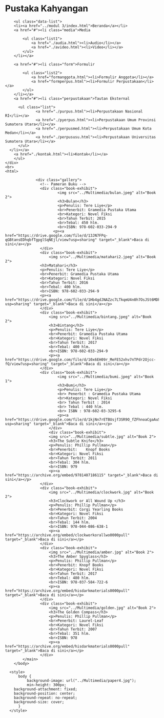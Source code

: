 <!DOCTYPE html>
<html lang="en">
<head>
    <meta charset="UTF-8">
    <meta name="viewport" content="width=device-width, initial-scale=1.0">
    <link rel="stylesheet" href="style.css">
    <script defer src="scripts.js"></script>
    <title>Putri Delima Hasibuan - 210709004</title>
</head>
<body>
     <div class="nav">
        <div class="logo">
            <h1>Pustaka Kahyangan</h1>
        </div>

        <ul class="data-list">
        <li><a href="../modul 3/index.html">Beranda</a></li>
        <a href="#"><li class="media">Media

            <ul class="list1">
                <a href="./audia.html"><li>Audio</li></a>
                <a href="./avideo.html"><li>Video</li></a>
            </ul>
        </li></a>

        <a href="#"><li class="form">Formulir

            <ul class="list2">
                <a href="formanggota.html"><li>Formulir Anggota</li></a>
                <a href="formperpus.html"><li>Formulir Perpustakaan</li></a>
            </ul>
        </li></a>
        <a href="#"><li class="perpustakaan">Tautan Eksternal

          <ul class="list">
                  <a href="./purpus.html"><li>Perpustakaan Nasional RI</li></a>
                  <a href="./pyerpus.html"><li>Perpustakaan Umum Provinsi Sumatera Utara</li></a>
                  <a href="./perpusmed.html"><li>Perpustakaan Umum Kota Medan</li></a>
                  <a href="./perpususu.html"><li>Perpustakaan Universitas Sumatera Utara</li></a>
          </ul> 
      </li></a>
        <a href="./kontak.html"><li>Kontak</li></a>
        </ul>   
    </div>
    <br>
    <html>
<head>
    <title>Coba Background</title>
    <link rel="stylesheet" href="style.css"
</head>
<body>
<style>
    body { 
        background-image: url("./paper4.jpg");
        min-height: 500px;
  background-attachment: fixed;
  background-position: center;
  background-repeat: no-repeat;
  background-size: cover;

    }
      </style>
      </head>
      <body><br><br>
    <h2>Selamat Datang di Pustaka Kahyangan</h2>
    <style>
        h2 {color: black;}
        h2 {text-align: center;}
        h2 {font-size: 25px}
        h2 {background-size: 10%;}

      </style>
    </head>  
    <html>
      <style></style>
      <form>
          <label for="fname">Nama</label><br>
          <input type="text" id="fname" name="fname"><br>
          <label for="lname">ID Anggota</label><br>
          <input type="text" id="lname" name="lname">
          <input type="submit" value="Submit">
        </form>
        </html>
      <style>
        body {
    font-family: Arial, sans-serif;
    font-size: large;
}

form {
    width: 300px;
    margin: 0 auto;
}

label {
    display: block;
    margin-top: 10px;
    padding-right: 100px;
}

input[type="text"],
input[type="email"],
input[type="password"] {
    width: 100%;
    padding: 8px;
    margin-top: 5px;
    box-sizing: border-box;
}

button {
    margin-top: 20px;
    font-size: larger;
    padding: 10px;
    width: 100%;
    color: white;
    border: none;
    cursor: pointer;
}

button:hover {
    background-color: burlywood;
}

      </style> 
      </html>
      <body><br><br><br>
        <h3>Beberapa macam koleksi yang tersedia</h3><br>
        <style> h3 {text-align: center;}
        h3 {padding: beige;}
        h3 { margin-right: 700px;}
        h3 {font-size: 20px;}
        </style>
        <style>

</style>
      <body>
          <main>

                  <div class="gallery">
                    <!-- Pameran Buku -->
                    <div class="book-exhibit">
                            <img src="../Multimedia/bulan.jpeg" alt="Book 2">
                            <h3>Bulan</h3>
                            <p>Penulis: Tere Liye</p>
                            <br>Penerbit: Gramedia Pustaka Utama
                            <br>Kategori: Novel Fiksi
                            <br>Tahun Terbit: 2015
                            <br>Tebal: 450 hlm. 
                            <br>ISBN: 978-602-033-294-9
                          <p><a href="https://drive.google.com/file/d/13JN7FPq-qGBtansEDhqbfTgpglSqNEjl/view?usp=sharing" target="_blank">Baca di sini</a></p>
                    </div>
                    <div class="book-exhibit">
                        <img src="../Multimedia/matahari2.jpeg" alt="Book 2">
                    <h3>Matahari</h3>
                    <p>Penulis: Tere Liye</p>
                    <br>Penerbit: Gramedia Pustaka Utama
                    <br>Kategori: Novel Fiksi
                    <br>Tahun Terbit: 2016
                    <br>Tebal: 400 hlm. 
                    <br>ISBN: 978-602-033-294-9
                    <p><a href="https://drive.google.com/file/d/1Hb4gdJNAZzc7LTkqmU4n0h7OsJSt6MDk/view?usp=sharing" target="_blank">Baca di sini</a></p>
                    </div>
                    <div class="book-exhibit">
                        <img src="../Multimedia/bintang.jpeg" alt="Book 2">
                        <h3>Bintang</h3>
                        <p>Penulis: Tere Liye</p>
                        <br>Penerbit: Gramedia Pustaka Utama
                        <br>Kategori: Novel Fiksi
                        <br>Tahun Terbit: 2017
                        <br>Tebal: 400 hlm. 
                        <br>ISBN: 978-602-033-294-9
                        <p><a href="https://drive.google.com/file/d/10x6EH09r_MeFE52xhv7nTPdr2Ojcc-fQ/view?usp=sharing" target="_blank">Baca di sini</a></p>      
                    </div>
                    <div class="book-exhibit">
                            <img src="../Multimedia/bumi.jpeg" alt="Book 1">
                            <h3>Bumi</h3>
                            <p>Penulis: Tere Liye</p>
                            <br> Penerbit : Gramedia Pustaka Utama
                            <br>Kategori: Novel Fiksi
                            <br> Tahun Terbit : 2014
                            <br> Tebal : 440 hlm.
                            <br> ISBN : 978-602-03-3295-6
                            <p><a href="https://drive.google.com/file/d/1kjNn7rETBUsjf3SR9O_fZFhnoaCgaAuS/view?usp=sharing" target="_blank">Baca di sini</a></p>
                        </div>
                        <div class="book-exhibit">
                        <img src="../Multimedia/subtle.jpg" alt="Book 2">
                        <h3>The Subtle Knife</h3>
                        <p>Penulis: Phillip Pullman</p>
                        <br>Penerbit:    Knopf Books
                        <br>Kategori: Novel Fiksi
                        <br>Tahun Terbit: 2011
                        <br>Tebal: 304 hlm. 
                        <br>ISBN: 979
                        <p><a href="https://archive.org/embed/9781407186115" target="_blank">Baca di sini</a></p>
                    </div>
                    <div class="book-exhibit">
                        <img src="../Multimedia/clockwork.jpg" alt="Book 2">
                        <h3>Clockwork or All Wound Up </h3>
                        <p>Penulis: Phillip Pullman</p>
                        <br>Penerbit: Corgi Yearling Books
                        <br>Kategori: Novel Fiksi
                        <br>Tahun Terbit: 2004
                        <br>Tebal: 144 hlm. 
                        <br>ISBN: 978-044-086-638-1
                        <p><a href="https://archive.org/embed/clockworkorallwo0000pull" target="_blank">Baca di sini</a></p>
                    </div>
                    <div class="book-exhibit">
                        <img src="../Multimedia/amber.jpg" alt="Book 2">
                        <h3>The Amber Spyglass</h3>
                        <p>Penulis: Phillip Pullman</p>
                        <br>Penerbit: Knopf Books
                        <br>Kategori: Novel Fiksi
                        <br>Tahun Terbit: 2017
                        <br>Tebal: 480 hlm. 
                        <br>ISBN: 978-037-584-722-6
                        <p><a href="https://archive.org/embed/hisdarkmaterials0000pull" target="_blank">Baca di sini</a></p>
                    </div>
                    <div class="book-exhibit">
                        <img src="../Multimedia/golden.jpg" alt="Book 2">
                        <h3>The Golden Compass</h3>
                        <p>Penulis: Phillip Pullman</p>
                        <br>Penerbit: Laurel-Leaf
                        <br>Kategori: Novel Fiksi
                        <br>Tahun Terbit: 2007
                        <br>Tebal: 351 hlm. 
                        <br>ISBN: 978
                        <p><a href="https://archive.org/embed/hisdarkmaterials0000pull" target="_blank">Baca di sini</a></p>
                    </div>
            </main>
        </body>

      <style>
          body { 
              background-image: url("../Multimedia/paper4.jpg");
              min-height: 300px;
        background-attachment: fixed;
        background-position: center;
        background-repeat: no-repeat;
        background-size: cover;
          }
      </style>
